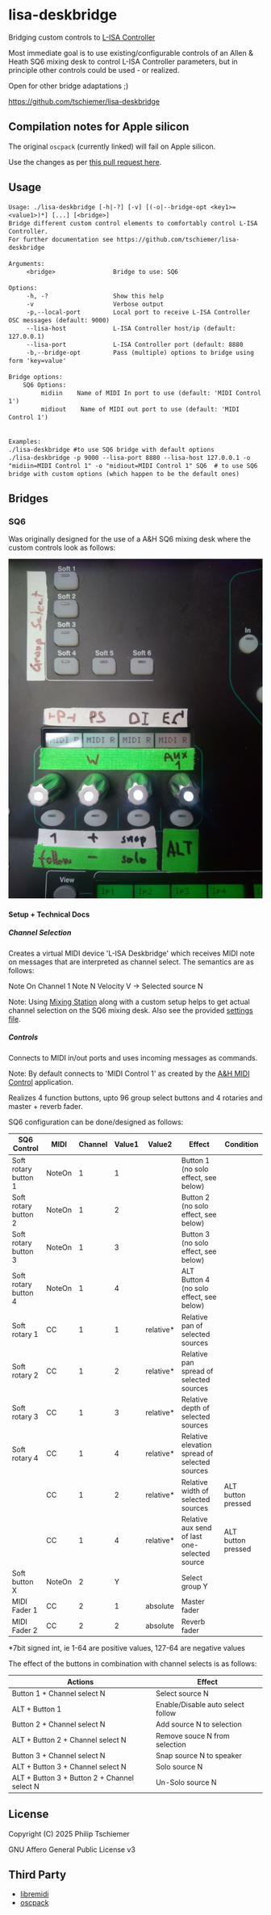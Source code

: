 # lisa-deskbridge
Bridging custom controls to [L-ISA Controller](https://www.l-acoustics.com/products/l-isa-controller/)

Most immediate goal is to use existing/configurable controls of an Allen & Heath SQ6 mixing desk to control L-ISA Controller parameters, but in principle other controls could be used - or realized.

Open for other bridge adaptations ;)

https://github.com/tschiemer/lisa-deskbridge

## Compilation notes for Apple silicon 

The original `oscpack` (currently linked) will fail on Apple silicon. 

Use the changes as per [this pull request here](https://github.com/RossBencina/oscpack/pull/22).

## Usage

```shell
Usage: ./lisa-deskbridge [-h|-?] [-v] [(-o|--bridge-opt <key1>=<value1>)*] [...] [<bridge>]
Bridge different custom control elements to comfortably control L-ISA Controller.
For further documentation see https://github.com/tschiemer/lisa-deskbridge

Arguments:
	 <bridge>                Bridge to use: SQ6

Options:
	 -h, -?                  Show this help
	 -v                      Verbose output
	 -p,--local-port         Local port to receive L-ISA Controller OSC messages (default: 9000)
	 --lisa-host             L-ISA Controller host/ip (default: 127.0.0.1)
	 --lisa-port             L-ISA Controller port (default: 8880
	 -b,--bridge-opt         Pass (multiple) options to bridge using form 'key=value'

Bridge options:
	SQ6 Options:
		 midiin    Name of MIDI In port to use (default: 'MIDI Control 1')
		 midiout    Name of MIDI out port to use (default: 'MIDI Control 1')


Examples:
./lisa-deskbridge #to use SQ6 bridge with default options
./lisa-deskbridge -p 9000 --lisa-port 8880 --lisa-host 127.0.0.1 -o "midiin=MIDI Control 1" -o "midiout=MIDI Control 1" SQ6  # to use SQ6 bridge with custom options (which happen to be the default ones)
```

## Bridges

### SQ6

Was originally designed for the use of a A&H SQ6 mixing desk where the custom controls look as follows: 

![SQ6 Demo](resources/SQ6/SQ6%20Deskbridge%20demo.jpg)

#### Setup + Technical Docs

##### Channel Selection

Creates a virtual MIDI device 'L-ISA Deskbridge' which receives MIDI note on messages that are interpreted as channel select. The semantics are as follows:

Note On Channel 1 Note N Velocity V -> Selected source N

Note: Using [Mixing Station](https://mixingstation.app/) along with a custom setup helps to get actual channel selection on the SQ6 mixing desk. Also see
the provided [settings file](resources/SQ6/MixingStation_AppSettings_MIDI_SQ6_L-ISA.msz).

##### Controls

Connects to MIDI in/out ports and uses incoming messages as commands.

Note: By default connects to 'MIDI Control 1' as created by the [A&H MIDI Control](https://www.allen-heath.com/hardware/controllers/midi-control/resources/) application. 

Realizes 4 function buttons, upto 96 group select buttons and 4 rotaries and master + reverb fader.

SQ6 configuration can be done/designed as follows:

| SQ6 Control          | MIDI   | Channel | Value1 | Value2    | Effect                                        | Condition          |
|----------------------|--------|---------|--------|-----------|-----------------------------------------------|--------------------|
| Soft rotary button 1 | NoteOn | 1       | 1      |           | Button 1 (no solo effect, see below)          |                    |
| Soft rotary button 2 | NoteOn | 1       | 2      |           | Button 2 (no solo effect, see below)          |                    |
| Soft rotary button 3 | NoteOn | 1       | 3      |           | Button 3 (no solo effect, see below)          |                    |
| Soft rotary button 4 | NoteOn | 1       | 4      |           | ALT Button 4 (no solo effect, see below)      |                    |
| Soft rotary 1        | CC     | 1       | 1      | relative* | Relative pan of selected sources              |                    |
| Soft rotary 2        | CC     | 1       | 2      | relative* | Relative pan spread of selected sources       |                    |
| Soft rotary 3        | CC     | 1       | 3      | relative* | Relative depth of selected sources            |                    |
| Soft rotary 4        | CC     | 1       | 4      | relative* | Relative elevation spread of selected sources |                    |
|                      | CC     | 1       | 2      | relative* | Relative width of selected sources            | ALT button pressed |
|                      | CC     | 1       | 4      | relative* | Relative aux send of last one-selected source | ALT button pressed |
| Soft button X        | NoteOn | 2       | Y      |           | Select group Y                                |                    |
| MIDI Fader 1         | CC     | 2       | 1      | absolute  | Master fader                                  |                    |
| MIDI Fader 2         | CC     | 2       | 2      | absolute  | Reverb fader                                  |                    |

*7bit signed int, ie 1-64 are positive values, 127-64 are negative values

The effect of the buttons in combination with channel selects is as follows:

| Actions                                      | Effect                            |
|----------------------------------------------|-----------------------------------|
| Button 1 + Channel select N                  | Select source N                   |
| ALT + Button 1                               | Enable/Disable auto select follow |
| Button 2 + Channel select N                  | Add source N to selection         |
| ALT + Button 2 + Channel select N            | Remove souce N from selection     |
| Button 3 + Channel select N                  | Snap source N to speaker          |
| ALT + Button 3 + Channel select N            | Solo source N                     |
| ALT + Button 3 + Button 2 + Channel select N | Un-Solo source N                  |



## License

Copyright (C) 2025 Philip Tschiemer

GNU Affero General Public License v3

## Third Party

- [libremidi](https://github.com/celtera/libremidi)
- [oscpack](https://github.com/RossBencina/oscpack)

